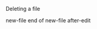 Deleting a file

<crea-delete path="to-be-deleted.txt"></crea-delete>
<crea-write path="new-file.js" description="new file">
new-file
end of new-file
</crea-write>
<crea-write path="to-be-edited.txt" description="editing file">
after-edit
</crea-write>
